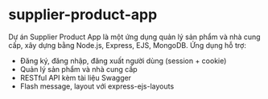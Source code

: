 # supplier-product-app
Dự án Supplier Product App là một ứng dụng quản lý sản phẩm và nhà cung cấp, xây dựng bằng Node.js, Express, EJS, MongoDB.
Ứng dụng hỗ trợ:
- Đăng ký, đăng nhập, đăng xuất người dùng (session + cookie)
- Quản lý sản phẩm và nhà cung cấp
- RESTful API kèm tài liệu Swagger
- Flash message, layout với express-ejs-layouts
